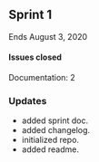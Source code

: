 ## Sprint 1
Ends August 3, 2020

#### Issues closed
Documentation: 2

### Updates

- added sprint doc.
- added changelog.
- initialized repo.
- added readme.